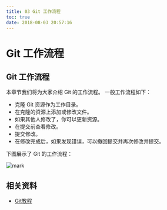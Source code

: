 ```yaml
---
title: 03 Git 工作流程
toc: true
date: 2018-08-03 20:57:16
---
```

# Git 工作流程


## Git 工作流程

本章节我们将为大家介绍 Git 的工作流程。
一般工作流程如下：

* 克隆 Git 资源作为工作目录。
* 在克隆的资源上添加或修改文件。
* 如果其他人修改了，你可以更新资源。
* 在提交前查看修改。
* 提交修改。
* 在修改完成后，如果发现错误，可以撤回提交并再次修改并提交。

下图展示了 Git 的工作流程：


![mark](http://images.iterate.site/blog/image/180709/i1JLekkGad.png?imageslim)




## 相关资料

- [Git教程](https://www.w3cschool.cn/git/)
